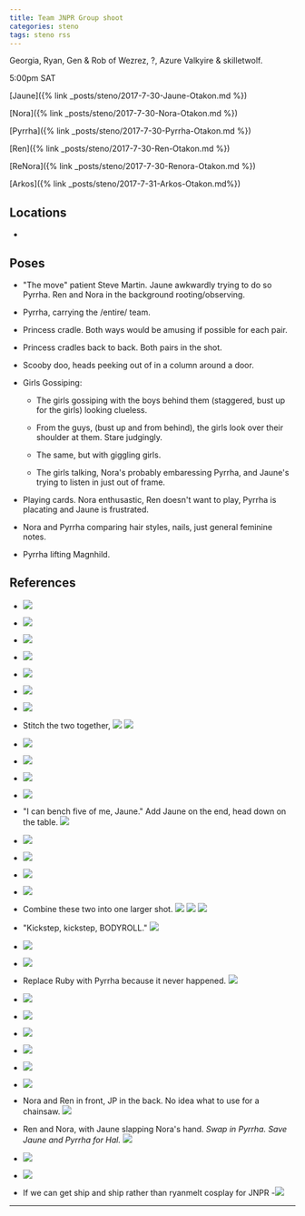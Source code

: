 ```yaml
---
title: Team JNPR Group shoot
categories: steno
tags: steno rss
---
```


Georgia, Ryan, Gen & Rob of Wezrez, ?, Azure Valkyire & skilletwolf.

5:00pm SAT

[Jaune]({% link _posts/steno/2017-7-30-Jaune-Otakon.md  %})

[Nora]({% link _posts/steno/2017-7-30-Nora-Otakon.md  %})

[Pyrrha]({% link _posts/steno/2017-7-30-Pyrrha-Otakon.md  %})

[Ren]({% link _posts/steno/2017-7-30-Ren-Otakon.md  %})

[ReNora]({% link _posts/steno/2017-7-30-Renora-Otakon.md  %})

[Arkos]({% link _posts/steno/2017-7-31-Arkos-Otakon.md%})

## Locations

- 

## Poses

* "The move" patient Steve Martin. Jaune awkwardly trying to do so Pyrrha. Ren and Nora in the background rooting/observing.

* Pyrrha, carrying the /entire/ team.

* Princess cradle. Both ways would be amusing if possible for each pair.

* Princess cradles back to back. Both pairs in the shot. 

* Scooby doo, heads peeking out of in a column around a door. 

* Girls Gossiping:

  * The girls gossiping with the boys behind them (staggered, bust up for the girls) looking clueless.

  * From the guys, (bust up and from behind), the girls look over their shoulder at them. Stare judgingly.

  * The same, but with giggling girls.

  * The girls talking, Nora's probably embaressing Pyrrha, and Jaune's trying to listen in just out of frame.

* Playing cards. Nora enthusastic, Ren doesn't want to play, Pyrrha is placating and Jaune is frustrated.

* Nora and Pyrrha comparing hair styles, nails, just general feminine notes.

* Pyrrha lifting Magnhild.

## References

* ![](http://i.imgur.com/7w2gbV3.png)

* ![](http://i.imgur.com/uDFcnKo.png)

* ![](http://i.imgur.com/Xty4Vg8.png)

* ![](http://i.imgur.com/uL3n7iq.png)

* ![](http://i.imgur.com/Y2mW1aX.png)

* ![](http://i.imgur.com/UTIb8Nn.jpg)

* ![](http://i.imgur.com/lH5q19T.png)

* Stitch the two together, ![](http://i.imgur.com/1H2HiYn.png) ![](http://i.imgur.com/yazw8HP.png)

* ![](http://i.imgur.com/zCaxNRK.png)

* ![](http://i.imgur.com/7ctHkmi.png)

* ![](http://i.imgur.com/EhOifSY.png)

* ![](http://i.imgur.com/7LOLCja.png)

* "I can bench five of me, Jaune." Add Jaune on the end, head down on the table. ![](http://i.imgur.com/yd9ShGp.png)

* ![](http://i.imgur.com/ewwTTCG.png)

* ![](http://i.imgur.com/Qtz2ffl.png)

* ![](http://i.imgur.com/cTydCIq.png)

* ![](http://i.imgur.com/jwOqCvX.png)

* Combine these two into one larger shot. ![](http://i.imgur.com/PDUMo5j.png) ![](http://i.imgur.com/XzNEeoy.png) ![](http://i.imgur.com/FSxW9yG.png)

* "Kickstep, kickstep, BODYROLL." ![](http://i.imgur.com/ElKUJf3.png)

* ![](http://i.imgur.com/aNC0bhx.png)

* ![](http://i.imgur.com/ewJetAY.png)

* Replace Ruby with Pyrrha because it never happened. ![](http://i.imgur.com/QHKA8r6.png)

* ![](http://i.imgur.com/up0r3mR.png)

* ![](http://i.imgur.com/2ARp2Kr.png)

* ![](http://i.imgur.com/pHtolEq.png)

* ![](http://i.imgur.com/mgud3x6.jpg)

* ![](http://i.imgur.com/kuxm4fU.png)

* ![](http://i.imgur.com/lYFUrmx.png)

* Nora and Ren in front, JP in the back. No idea what to use for a chainsaw. ![](http://i.imgur.com/p5v974x.png)

* Ren and Nora, with Jaune slapping Nora's hand. *Swap in Pyrrha. Save Jaune and Pyrrha for Hal.* ![](http://i.imgur.com/bghzy8q.png)

* ![](http://i.imgur.com/OG1q1UL.png)

* ![](http://i.imgur.com/dkG7Sld.png)

* If we can get ship and ship rather than ryanmelt cosplay for JNPR -![](https://i.imgur.com/5s8hpLB.png)

---